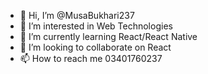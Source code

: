 - 👋 Hi, I’m @MusaBukhari237
- 👀 I’m interested in Web Technologies
- 🌱 I’m currently learning React/React Native
- 💞️ I’m looking to collaborate on React
- 📫 How to reach me 03401760237

<!---
MusaBukhari237/MusaBukhari237 is a ✨ special ✨ repository because its `README.md` (this file) appears on your GitHub profile.
You can click the Preview link to take a look at your changes.
--->
